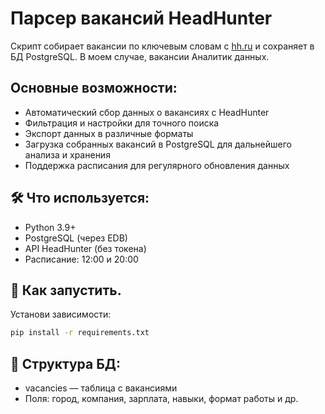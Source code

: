 # Парсер вакансий HeadHunter
Скрипт собирает вакансии по ключевым словам с [hh.ru](https://hh.ru) и сохраняет в БД PostgreSQL.
В моем случае, вакансии Аналитик данных.

## Основные возможности:
* Автоматический сбор данных о вакансиях с HeadHunter
* Фильтрация и настройки для точного поиска
* Экспорт данных в различные форматы
* Загрузка собранных вакансий в PostgreSQL для дальнейшего анализа и хранения
* Поддержка расписания для регулярного обновления данных

## 🛠 Что используется:
- Python 3.9+
- PostgreSQL (через EDB)
- API HeadHunter (без токена)
- Расписание: 12:00 и 20:00

## 🚀 Как запустить.
Установи зависимости:
   ```bash
   pip install -r requirements.txt
   ```

## 📂 Структура БД:
* vacancies — таблица с вакансиями
* Поля: город, компания, зарплата, навыки, формат работы и др.

